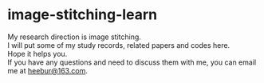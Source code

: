 # image-stitching-learn
My research direction is image stitching.   
I will put some of my study records, related papers and codes here.   
Hope it helps you.  
If you have any questions and need to discuss them with me, you can email me at heebur@163.com.  
